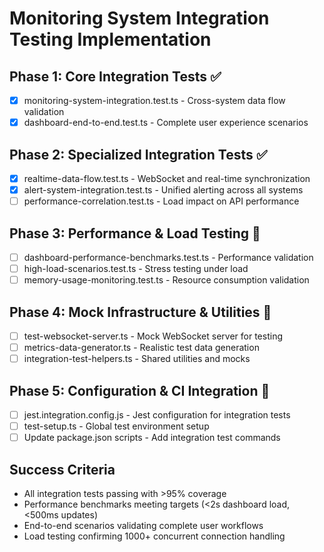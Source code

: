 # Monitoring System Integration Testing Implementation

## Phase 1: Core Integration Tests ✅
- [x] monitoring-system-integration.test.ts - Cross-system data flow validation
- [x] dashboard-end-to-end.test.ts - Complete user experience scenarios

## Phase 2: Specialized Integration Tests ✅
- [x] realtime-data-flow.test.ts - WebSocket and real-time synchronization
- [x] alert-system-integration.test.ts - Unified alerting across all systems  
- [ ] performance-correlation.test.ts - Load impact on API performance

## Phase 3: Performance & Load Testing 🔄
- [ ] dashboard-performance-benchmarks.test.ts - Performance validation
- [ ] high-load-scenarios.test.ts - Stress testing under load
- [ ] memory-usage-monitoring.test.ts - Resource consumption validation

## Phase 4: Mock Infrastructure & Utilities 🔄
- [ ] test-websocket-server.ts - Mock WebSocket server for testing
- [ ] metrics-data-generator.ts - Realistic test data generation
- [ ] integration-test-helpers.ts - Shared utilities and mocks

## Phase 5: Configuration & CI Integration 🔄
- [ ] jest.integration.config.js - Jest configuration for integration tests
- [ ] test-setup.ts - Global test environment setup
- [ ] Update package.json scripts - Add integration test commands

## Success Criteria
- All integration tests passing with >95% coverage
- Performance benchmarks meeting targets (<2s dashboard load, <500ms updates)
- End-to-end scenarios validating complete user workflows
- Load testing confirming 1000+ concurrent connection handling